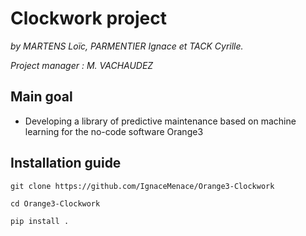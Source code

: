 # Clockwork project

*by MARTENS Loïc, PARMENTIER Ignace et TACK Cyrille.*

*Project manager : M. VACHAUDEZ*
## Main goal

- Developing a library of predictive maintenance based on machine learning for the no-code software Orange3

## Installation guide

`git clone https://github.com/IgnaceMenace/Orange3-Clockwork`

`cd Orange3-Clockwork`

`pip install .`
